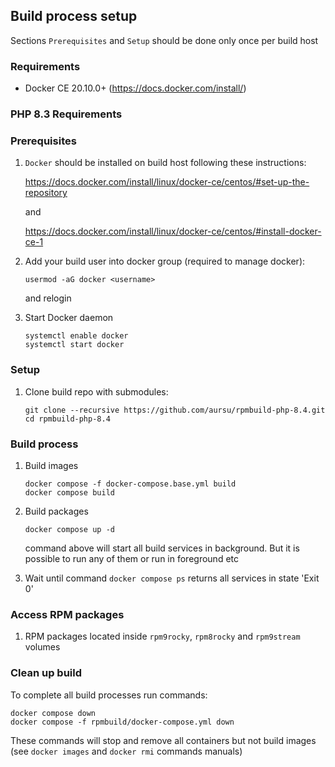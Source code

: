 ## Build process setup

Sections `Prerequisites` and `Setup` should be done only once per build host

### Requirements

* Docker CE 20.10.0+ (https://docs.docker.com/install/)

### PHP 8.3 Requirements

### Prerequisites

1. `Docker` should be installed on build host following these instructions:

    https://docs.docker.com/install/linux/docker-ce/centos/#set-up-the-repository

    and

    https://docs.docker.com/install/linux/docker-ce/centos/#install-docker-ce-1

3. Add your build user into docker group (required to manage docker):

    ```
    usermod -aG docker <username>
    ```

    and relogin

4. Start Docker daemon

    ```
    systemctl enable docker
    systemctl start docker
    ```

### Setup

1. Clone build repo with submodules:

    ```
    git clone --recursive https://github.com/aursu/rpmbuild-php-8.4.git
    cd rpmbuild-php-8.4
    ```

### Build process


1. Build images

    ```
    docker compose -f docker-compose.base.yml build
    docker compose build
    ```

2. Build packages

    ```
    docker compose up -d
    ```

    command above will start all build services in background. But it is possible
    to run any of them or run in foreground etc

3. Wait until command `docker compose ps` returns all services in state 'Exit 0'

### Access RPM packages

1. RPM packages located inside `rpm9rocky`, `rpm8rocky` and `rpm9stream` volumes

### Clean up build

To complete all build processes run commands:

```
docker compose down
docker compose -f rpmbuild/docker-compose.yml down
```

These commands will stop and remove all containers but not build images (see
`docker images` and `docker rmi` commands manuals)
